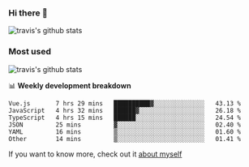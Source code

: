 ### Hi there 👋

<!--
**HondryTravis/HondryTravis** is a ✨ _special_ ✨ repository because its `README.md` (this file) appears on your GitHub profile.

Here are some ideas to get you started:

- 🔭 I’m currently working on ...
- 🌱 I’m currently learning ...
- 👯 I’m looking to collaborate on ...
- 🤔 I’m looking for help with ...
- 💬 Ask me about ...
- 📫 How to reach me: ...
- 😄 Pronouns: ...
- ⚡ Fun fact: ...
-->

![travis's github stats](https://github-readme-stats.vercel.app/api?username=HondryTravis&hide=stars)
### Most used
![travis's github stats](https://github-readme-stats.anuraghazra1.vercel.app/api/top-langs/?username=HondryTravis&layout=compact&hide_title=true)

📊 **Weekly development breakdown**

<!--START_SECTION:waka-->

```text
Vue.js       7 hrs 29 mins   ██████████▓░░░░░░░░░░░░░░   43.13 %
JavaScript   4 hrs 32 mins   ██████▓░░░░░░░░░░░░░░░░░░   26.18 %
TypeScript   4 hrs 15 mins   ██████░░░░░░░░░░░░░░░░░░░   24.54 %
JSON         25 mins         ▓░░░░░░░░░░░░░░░░░░░░░░░░   02.40 %
YAML         16 mins         ▒░░░░░░░░░░░░░░░░░░░░░░░░   01.60 %
Other        14 mins         ▒░░░░░░░░░░░░░░░░░░░░░░░░   01.41 %
```

<!--END_SECTION:waka-->

If you want to know more, check out it [about myself](https://hondrytravis.github.io/)
